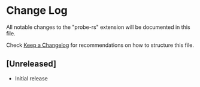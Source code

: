 # Change Log

All notable changes to the "probe-rs" extension will be documented in this file.

Check [Keep a Changelog](http://keepachangelog.com/) for recommendations on how to structure this file.

## [Unreleased]

- Initial release